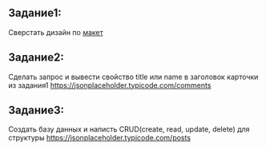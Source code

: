 ## Задание1: 
Сверстать дизайн по [макет](https://www.figma.com/file/8idSd2QFtM5nCiOFtDNF7V/Демонстрационный-экзамен-%7C-ЛГТУ-%7C-7-вариант?type=design&node-id=0%3A1&t=J52LO3VKuMC3IVIk-1) 
## Задание2: 
Сделать запрос и вывести свойство title или name в заголовок карточки из задания1 https://jsonplaceholder.typicode.com/comments 
## Задание3: 
Создать базу данных и написть CRUD(create, read, update, delete) для структуры https://jsonplaceholder.typicode.com/posts